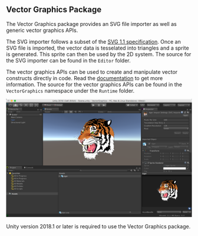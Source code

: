 ## Vector Graphics Package

The Vector Graphics package provides an SVG file importer as well as generic vector graphics APIs.

The SVG importer follows a subset of the [SVG 1.1 specification](https://www.w3.org/TR/SVG11/). Once an SVG file is imported, the vector data is tesselated into triangles and a sprite is generated.  This sprite can then be used by the 2D system.  The source for the SVG importer can be found in the `Editor` folder.

The vector graphics APIs can be used to create and manipulate vector constructs directly in code.  Read the [documentation](Documentation~/vectorgraphics.md) to get more information.  The source for the vector graphics APIs can be found in the `VectorGraphics` namespace under the `Runtime` folder.

![Vector Graphics Screenshot](Documentation~/images/screenshot.png)

Unity version 2018.1 or later is required to use the Vector Graphics package.
